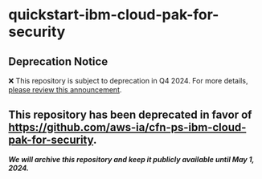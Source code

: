 # quickstart-ibm-cloud-pak-for-security 
## Deprecation Notice

:x: This repository is subject to deprecation in Q4 2024. For more details, [please review this announcement](https://github.com/aws-ia/.announcements/issues/1). 

## This repository has been deprecated in favor of https://github.com/aws-ia/cfn-ps-ibm-cloud-pak-for-security. 
***We will archive this repository and keep it publicly available until May 1, 2024.***

